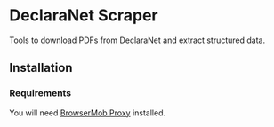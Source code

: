 # DeclaraNet Scraper

Tools to download PDFs from DeclaraNet and extract structured data.

## Installation
### Requirements
You will need [BrowserMob Proxy](https://github.com/lightbody/browsermob-proxy) installed.
